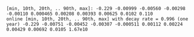 
    [min, 10th, 20th, .. 90th, max]: -0.229 -0.00999 -0.00560 -0.00298 -0.00110 0.000465 0.00208 0.00393 0.00625 0.0102 0.110
    online [min, 10th, 20th, .. 90th, max] with decay rate = 0.996 (one year) -0.229 -0.00751 -0.00452 -0.00307 -0.000511 0.00112 0.00224 0.00429 0.00692 0.0105 1.67e10